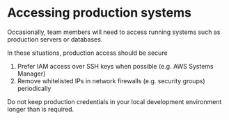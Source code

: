 # Accessing production systems

Occasionally, team members will need to access running systems such as production servers or databases.

In these situations, production access should be secure

1. Prefer IAM access over SSH keys when possible (e.g. AWS Systems Manager)
2. Remove whitelisted IPs in network firewalls (e.g. security groups) periodically

Do not keep production credentials in your local development environment longer than is required.

